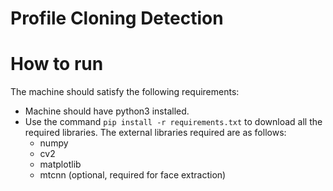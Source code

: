 # Profile Cloning Detection
# How to run
The machine should satisfy the following requirements:
- Machine should have python3 installed.
- Use the command `pip install -r requirements.txt` to download all the required libraries. The external libraries required are as follows:
  - numpy
  - cv2
  - matplotlib
  - mtcnn (optional, required for face extraction) 


